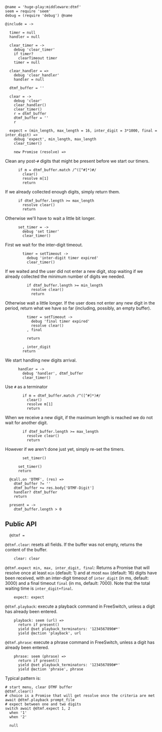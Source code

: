     @name = 'huge-play:middleware:dtmf'
    seem = require 'seem'
    debug = (require 'debug') @name

    @include = ->

      timer = null
      handler = null

      clear_timer = ->
        debug 'clear_timer'
        if timer?
          clearTimeout timer
        timer = null

      clear_handler = =>
        debug 'clear_handler'
        handler = null

      dtmf_buffer = ''

      clear = ->
        debug 'clear'
        clear_handler()
        clear_timer()
        r = dtmf_buffer
        dtmf_buffer = ''
        r

      expect = (min_length, max_length = 16, inter_digit = 3*1000, final = inter_digit) =>
        debug 'expect', min_length, max_length
        clear_timer()

        new Promise (resolve) =>

Clean any post-`#` digits that might be present before we start our timers.

          if m = dtmf_buffer.match /^([^#]*)#/
            clear()
            resolve m[1]
            return

If we already collected enough digits, simply return them.

          if dtmf_buffer.length >= max_length
            resolve clear()
            return

Otherwise we'll have to wait a little bit longer.

          set_timer = ->
            debug 'set timer'
            clear_timer()

First we wait for the inter-digit timeout.

            timer = setTimeout ->
              debug 'inter-digit timer expired'
              clear_timer()

If we waited and the user did not enter a new digit, stop waiting if we already collected the minimum number of digits we needed.

              if dtmf_buffer.length >= min_length
                resolve clear()
                return

Otherwise wait a little longer. If the user does not enter any new digit in the period, return what we have so far (including, possibly, an empty buffer).

              timer = setTimeout ->
                debug 'final timer expired'
                resolve clear()
              , final

              return

            , inter_digit
            return

We start handling new digits arrival.

          handler = ->
            debug 'handler', dtmf_buffer
            clear_timer()

Use `#` as a terminator

            if m = dtmf_buffer.match /^([^#]*)#/
              clear()
              resolve m[1]
              return

When we receive a new digit, if the maximum length is reached we do not wait for another digit.

            if dtmf_buffer.length >= max_length
              resolve clear()
              return

However if we aren't done just yet, simply re-set the timers.

            set_timer()

          set_timer()
          return

      @call.on 'DTMF', (res) =>
        dtmf_buffer ?= ''
        dtmf_buffer += res.body['DTMF-Digit']
        handler? dtmf_buffer
        return

      present = ->
        dtmf_buffer.length > 0

Public API
----------

      @dtmf =

`@dtmf.clear`: resets all fields. If the buffer was not empty, returns the content of the buffer.

        clear: clear

`@dtmf.expect min, max, inter_digit, final`: Returns a Promise that will resolve once at least `min` (default: 1) and at most `max` (default: 16) digits have been received, with an inter-digit timeout of `inter_digit` (in ms, default: 3000) and a final timeout `final` (in ms, default: 7000). Note that the total waiting time is `inter_digit+final`.

        expect: expect

`@dtmf.playback`: execute a playback command in FreeSwitch, unless a digit has already been entered.

        playback: seem (url) =>
          return if present()
          yield @set playback_terminators: '1234567890#*'
          yield @action 'playback', url

`@dtmf.phrase`: execute a phrase command in FreeSwitch, unless a digit has already been entered.

        phrase: seem (phrase) =>
          return if present()
          yield @set playback_terminators: '1234567890#*'
          yield @action 'phrase', phrase

Typical pattern is:
```
# start menu, clear DTMF buffer
@dtmf.clear()
# choice is a Promise that will get resolve once the criteria are met
await @dtmf.playback prompt_file
# expect between one and two digits
switch await @dtmf.expect 1, 2
  when '1'
  when '2'
```

      null

